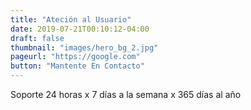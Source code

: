 ```yaml
---
title: "Ateción al Usuario"
date: 2019-07-21T00:10:12-04:00
draft: false
thumbnail: "images/hero_bg_2.jpg"
pageurl: "https://google.com"
button: "Mantente En Contacto"
---
```

Soporte 24 horas x 7 días a la semana x 365 días al año